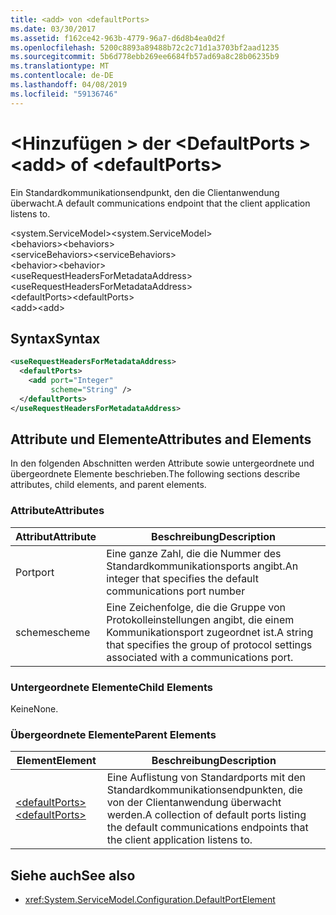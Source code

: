 ```yaml
---
title: <add> von <defaultPorts>
ms.date: 03/30/2017
ms.assetid: f162ce42-963b-4779-96a7-d6d8b4ea0d2f
ms.openlocfilehash: 5200c8893a89488b72c2c71d1a3703bf2aad1235
ms.sourcegitcommit: 5b6d778ebb269ee6684fb57ad69a8c28b06235b9
ms.translationtype: MT
ms.contentlocale: de-DE
ms.lasthandoff: 04/08/2019
ms.locfileid: "59136746"
---
```

# <a name="add-of-defaultports"></a><span data-ttu-id="dfc50-102">\<Hinzufügen > der \<DefaultPorts ></span><span class="sxs-lookup"><span data-stu-id="dfc50-102">\<add> of \<defaultPorts></span></span>
<span data-ttu-id="dfc50-103">Ein Standardkommunikationsendpunkt, den die Clientanwendung überwacht.</span><span class="sxs-lookup"><span data-stu-id="dfc50-103">A default communications endpoint that the client application listens to.</span></span>  
  
 <span data-ttu-id="dfc50-104">\<system.ServiceModel></span><span class="sxs-lookup"><span data-stu-id="dfc50-104">\<system.ServiceModel></span></span>  
<span data-ttu-id="dfc50-105">\<behaviors></span><span class="sxs-lookup"><span data-stu-id="dfc50-105">\<behaviors></span></span>  
<span data-ttu-id="dfc50-106">\<serviceBehaviors></span><span class="sxs-lookup"><span data-stu-id="dfc50-106">\<serviceBehaviors></span></span>  
<span data-ttu-id="dfc50-107">\<behavior></span><span class="sxs-lookup"><span data-stu-id="dfc50-107">\<behavior></span></span>  
<span data-ttu-id="dfc50-108">\<useRequestHeadersForMetadataAddress></span><span class="sxs-lookup"><span data-stu-id="dfc50-108">\<useRequestHeadersForMetadataAddress></span></span>  
<span data-ttu-id="dfc50-109">\<defaultPorts></span><span class="sxs-lookup"><span data-stu-id="dfc50-109">\<defaultPorts></span></span>  
<span data-ttu-id="dfc50-110">\<add></span><span class="sxs-lookup"><span data-stu-id="dfc50-110">\<add></span></span>  
  
## <a name="syntax"></a><span data-ttu-id="dfc50-111">Syntax</span><span class="sxs-lookup"><span data-stu-id="dfc50-111">Syntax</span></span>  
  
```xml  
<useRequestHeadersForMetadataAddress>
  <defaultPorts>
    <add port="Integer"
         scheme="String" />
  </defaultPorts>
</useRequestHeadersForMetadataAddress>
```  
  
## <a name="attributes-and-elements"></a><span data-ttu-id="dfc50-112">Attribute und Elemente</span><span class="sxs-lookup"><span data-stu-id="dfc50-112">Attributes and Elements</span></span>  
 <span data-ttu-id="dfc50-113">In den folgenden Abschnitten werden Attribute sowie untergeordnete und übergeordnete Elemente beschrieben.</span><span class="sxs-lookup"><span data-stu-id="dfc50-113">The following sections describe attributes, child elements, and parent elements.</span></span>  
  
### <a name="attributes"></a><span data-ttu-id="dfc50-114">Attribute</span><span class="sxs-lookup"><span data-stu-id="dfc50-114">Attributes</span></span>  
  
|<span data-ttu-id="dfc50-115">Attribut</span><span class="sxs-lookup"><span data-stu-id="dfc50-115">Attribute</span></span>|<span data-ttu-id="dfc50-116">Beschreibung</span><span class="sxs-lookup"><span data-stu-id="dfc50-116">Description</span></span>|  
|---------------|-----------------|  
|<span data-ttu-id="dfc50-117">Port</span><span class="sxs-lookup"><span data-stu-id="dfc50-117">port</span></span>|<span data-ttu-id="dfc50-118">Eine ganze Zahl, die die Nummer des Standardkommunikationsports angibt.</span><span class="sxs-lookup"><span data-stu-id="dfc50-118">An integer that specifies the default communications port number</span></span>|  
|<span data-ttu-id="dfc50-119">scheme</span><span class="sxs-lookup"><span data-stu-id="dfc50-119">scheme</span></span>|<span data-ttu-id="dfc50-120">Eine Zeichenfolge, die die Gruppe von Protokolleinstellungen angibt, die einem Kommunikationsport zugeordnet ist.</span><span class="sxs-lookup"><span data-stu-id="dfc50-120">A string that specifies the group of protocol settings associated with a communications port.</span></span>|  
  
### <a name="child-elements"></a><span data-ttu-id="dfc50-121">Untergeordnete Elemente</span><span class="sxs-lookup"><span data-stu-id="dfc50-121">Child Elements</span></span>  
 <span data-ttu-id="dfc50-122">Keine</span><span class="sxs-lookup"><span data-stu-id="dfc50-122">None.</span></span>  
  
### <a name="parent-elements"></a><span data-ttu-id="dfc50-123">Übergeordnete Elemente</span><span class="sxs-lookup"><span data-stu-id="dfc50-123">Parent Elements</span></span>  
  
|<span data-ttu-id="dfc50-124">Element</span><span class="sxs-lookup"><span data-stu-id="dfc50-124">Element</span></span>|<span data-ttu-id="dfc50-125">Beschreibung</span><span class="sxs-lookup"><span data-stu-id="dfc50-125">Description</span></span>|  
|-------------|-----------------|  
|[<span data-ttu-id="dfc50-126">\<defaultPorts></span><span class="sxs-lookup"><span data-stu-id="dfc50-126">\<defaultPorts></span></span>](../../../../../docs/framework/configure-apps/file-schema/wcf/defaultports.md)|<span data-ttu-id="dfc50-127">Eine Auflistung von Standardports mit den Standardkommunikationsendpunkten, die von der Clientanwendung überwacht werden.</span><span class="sxs-lookup"><span data-stu-id="dfc50-127">A collection of default ports listing the default communications endpoints that the client application listens to.</span></span>|  
  
## <a name="see-also"></a><span data-ttu-id="dfc50-128">Siehe auch</span><span class="sxs-lookup"><span data-stu-id="dfc50-128">See also</span></span>

- <xref:System.ServiceModel.Configuration.DefaultPortElement>
